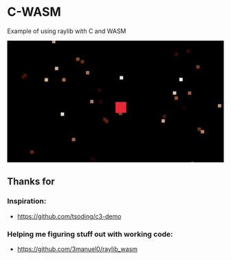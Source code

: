 # C-WASM

Example of using raylib with C and WASM

![](https://github.com/danihek/c-wasm/blob/main/showcase.png?raw=true)

## Thanks for
### Inspiration:
- https://github.com/tsoding/c3-demo
### Helping me figuring stuff out with working code:
- https://github.com/3manuel0/raylib_wasm
